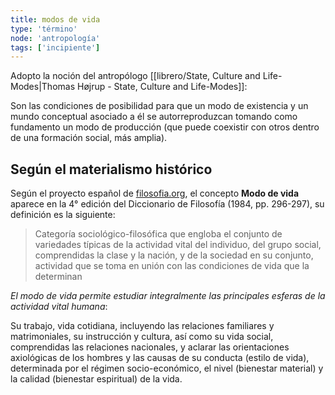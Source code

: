 ```yaml
---
title: modos de vida
type: 'término'
node: 'antropología'
tags: ['incipiente']
---
```


Adopto la noción del antropólogo [[librero/State, Culture and Life-Modes|Thomas Højrup - State, Culture and Life-Modes]]:

Son las condiciones de posibilidad para que un modo de existencia y un mundo conceptual asociado a él se autorreproduzcan tomando como fundamento un modo de producción (que puede coexistir con otros dentro de una formación social, más amplia).


## Según el materialismo histórico

Según el proyecto español de [filosofia.org](http://www.filosofia.org/enc/ros/modo2.htm), el concepto **Modo de vida** aparece en la 4° edición del Diccionario de Filosofía (1984, pp. 296-297), su definición es la siguiente:

> Categoría sociológico-filosófica que engloba el conjunto de variedades típicas de la actividad vital del individuo, del grupo social, comprendidas la clase y la nación, y de la sociedad en su conjunto, actividad que se toma en unión con las condiciones de vida que la determinan

*El modo de vida permite estudiar integralmente las principales esferas de la actividad vital humana*:

Su trabajo, vida cotidiana, incluyendo las relaciones familiares y matrimoniales, su instrucción y cultura, así como su vida social, comprendidas las relaciones nacionales, y aclarar las orientaciones axiológicas de los hombres y las causas de su conducta (estilo de vida), determinada por el régimen socio-económico, el nivel (bienestar material) y la calidad (bienestar espiritual) de la vida.
